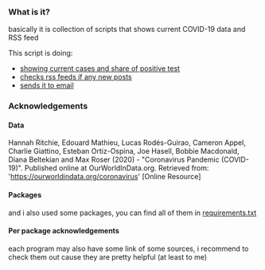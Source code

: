### What is it?
basically it is collection of scripts that shows current COVID-19 data and RSS feed

This script is doing:
- [showing current cases and share of positive test](covid-stats.ipynb)
- [checks rss feeds if any new posts](get_feed.py)
- [sends it to email](send_email.pys)

### Acknowledgements
#### Data
Hannah Ritchie, Edouard Mathieu, Lucas Rodés-Guirao, Cameron Appel, Charlie Giattino, Esteban Ortiz-Ospina, Joe Hasell, Bobbie Macdonald, Diana Beltekian and Max Roser (2020) - "Coronavirus Pandemic (COVID-19)". Published online at OurWorldInData.org. Retrieved from: 'https://ourworldindata.org/coronavirus' [Online Resource]

#### Packages
and i also used some packages, you can find all of them in [requirements.txt](requirements.txt)

#### Per package acknowledgements
each program may also have some link of some sources, i recommend to check them out cause they are pretty helpful (at least to me)